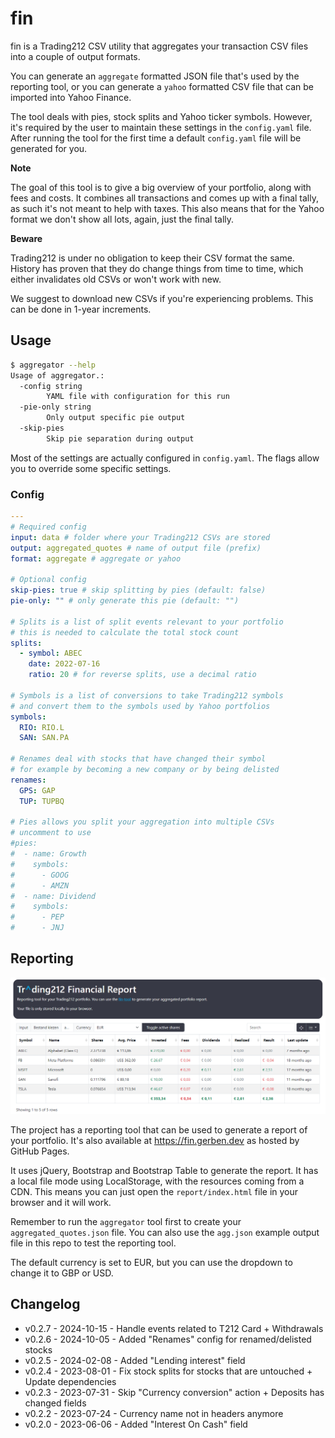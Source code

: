 # fin

fin is a Trading212 CSV utility that aggregates your transaction CSV files into a couple of output formats.

You can generate an `aggregate` formatted JSON file that's used by the reporting tool,
or you can generate a `yahoo` formatted CSV file that can be imported into Yahoo Finance.

The tool deals with pies, stock splits and Yahoo ticker symbols. However, it's required by the user
to maintain these settings in the `config.yaml` file. After running the tool for the first time
a default `config.yaml` file will be generated for you.

**Note**

The goal of this tool is to give a big overview of your portfolio, along with fees and costs.
It combines all transactions and comes up with a final tally, as such it's not meant to help with taxes.
This also means that for the Yahoo format we don't show all lots, again, just the final tally.

**Beware**

Trading212 is under no obligation to keep their CSV format the same. History has proven that they
do change things from time to time, which either invalidates old CSVs or won't work with new.

We suggest to download new CSVs if you're experiencing problems. This can be done in 1-year increments.

## Usage

```bash
$ aggregator --help
Usage of aggregator.:
  -config string
        YAML file with configuration for this run
  -pie-only string
        Only output specific pie output
  -skip-pies
        Skip pie separation during output
```

Most of the settings are actually configured in `config.yaml`. The flags allow you to override some specific settings.

### Config

```yaml
---
# Required config
input: data # folder where your Trading212 CSVs are stored
output: aggregated_quotes # name of output file (prefix)
format: aggregate # aggregate or yahoo

# Optional config
skip-pies: true # skip splitting by pies (default: false)
pie-only: "" # only generate this pie (default: "")

# Splits is a list of split events relevant to your portfolio
# this is needed to calculate the total stock count
splits:
  - symbol: ABEC
    date: 2022-07-16
    ratio: 20 # for reverse splits, use a decimal ratio

# Symbols is a list of conversions to take Trading212 symbols
# and convert them to the symbols used by Yahoo portfolios
symbols:
  RIO: RIO.L
  SAN: SAN.PA

# Renames deal with stocks that have changed their symbol
# for example by becoming a new company or by being delisted
renames:
  GPS: GAP
  TUP: TUPBQ
 
# Pies allows you split your aggregation into multiple CSVs
# uncomment to use
#pies:
#  - name: Growth
#    symbols:
#      - GOOG
#      - AMZN
#  - name: Dividend
#    symbols:
#      - PEP
#      - JNJ
```

## Reporting

![Screenshot of the reporting UI](report/reporting.png)

The project has a reporting tool that can be used to generate a report of your portfolio.
It's also available at https://fin.gerben.dev as hosted by GitHub Pages.

It uses jQuery, Bootstrap and Bootstrap Table to generate the report. It has a local file mode using LocalStorage,
with the resources coming from a CDN. This means you can just open the `report/index.html` file in your browser
and it will work.

Remember to run the `aggregator` tool first to create your `aggregated_quotes.json` file. You can also
use the `agg.json` example output file in this repo to test the reporting tool.

The default currency is set to EUR, but you can use the dropdown to change it to GBP or USD.


## Changelog

- v0.2.7 - 2024-10-15 - Handle events related to T212 Card + Withdrawals
- v0.2.6 - 2024-10-05 - Added "Renames" config for renamed/delisted stocks
- v0.2.5 - 2024-02-08 - Added "Lending interest" field
- v0.2.4 - 2023-08-01 - Fix stock splits for stocks that are untouched + Update dependencies
- v0.2.3 - 2023-07-31 - Skip "Currency conversion" action + Deposits has changed fields
- v0.2.2 - 2023-07-24 - Currency name not in headers anymore
- v0.2.0 - 2023-06-06 - Added "Interest On Cash" field